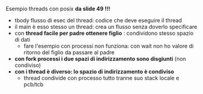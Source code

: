Esempio threads con posix
**da slide 49 !!!**
- tbody flusso di esec del thread: codice che deve eseguire il thread
- il main è esso stesso un thread: crea un flusso senza doverlo specificare
- con **thread facile per padre ottenere figlio** : condividono stesso spazio di dati
	- fare l'esempio con processi non funziona: con wait non ho valore di ritorno del figlio da passare al padre
- **con fork processi i due spazi di indirizzamento sono disgiunti** (non condiviso)
- **con i thread è diverso: lo spazio di indirizzamento è condiviso**
	- thread condivide con processo tutto tranne suo stack locale e pcb/tcb